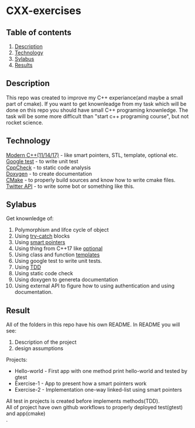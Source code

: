 # CXX-exercises

## Table of contents
1. [ Description ](#repo)
2. [ Technology ](#tech)
3. [ Sylabus ](#syl)
4. [ Results ](#res)


<a name="repo"></a>
## Description

This repo was created to improve my C++ experiance(and maybe a small part of cmake). If you want to get knownleadge from my task which will be done on this repo you should have small C++ programing knownledge. The task will be some more difficult than "start c++ programing course", but not rocket science.

<a name="tech"></a>
## Technology

[Modern C++(11/14/17)](https://en.cppreference.com/w/) - like smart pointers, STL, template, optional etc.<br />
[Google test](https://github.com/google/googletest) - to write unit test<br />
[CppCheck](https://cppcheck.sourceforge.io/) - to static code analysis<br />
[Doxygen](https://www.doxygen.nl/index.html) - to create documentation<br />
[CMake](https://cmake.org/) - to properly build sources and know how to write cmake files.<br />
[Twitter API](https://developer.twitter.com/en/docs/tools-and-libraries#cplusplus) - to write some bot or something like this.<br />

<a name="syl"></a>
## Sylabus
Get knownledge of:
1. Polymorphism and lifce cycle of object
2. Using [try-catch](https://en.cppreference.com/w/cpp/language/try_catch) blocks
3. Using [smart pointers](https://en.cppreference.com/book/intro/smart_pointers)
4. Using thing from C++17 like [optional](https://en.cppreference.com/w/cpp/utility/optional)
5. Using class and function [templates](https://en.cppreference.com/w/cpp/language/templates)
6. Using google test to write unit tests.
7. Using [TDD](https://en.wikipedia.org/wiki/Test-driven_development)
8. Using static code check
9. Using doxygen to genereta documentation 
10. Using external API to figure how to using authentication and using documentation.

<a name="res"></a>
## Result

All of the folders in this repo have his own README. In README you will see:

1. Description of the project
2. design assumptions

Projects:<br />
- Hello-world - First app with one method print hello-world and tested by gtest <br /> 
- Exercise-1 - App to present how a smart pointers work <br />
- Exercise-2 - Implementation one-way linked-list using smart pointers <br />

All test in projects is created before implements methods(TDD).<br />
All of project have own github workflows to properly deployed test(gtest) and app(cmake)<br />.

